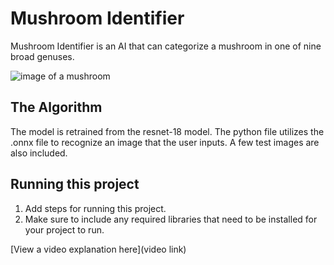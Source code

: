 # Mushroom Identifier

Mushroom Identifier is an AI that can categorize a mushroom in one of nine broad genuses.

![image of a mushroom](https://github.com/user-attachments/assets/54764509-068e-4333-bed8-c1ea40863caf)

## The Algorithm

The model is retrained from the resnet-18 model. The python file utilizes the .onnx file to recognize an image that the user inputs. A few test images are also included.

## Running this project

1. Add steps for running this project.
2. Make sure to include any required libraries that need to be installed for your project to run.

[View a video explanation here](video link)
